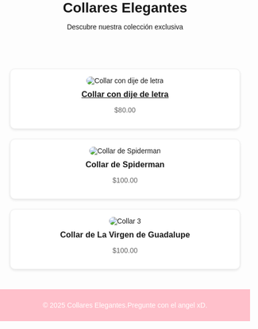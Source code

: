 <!DOCTYPE html>
<html lang="es">
<head>
  <meta charset="UTF-8">
  <meta name="viewport" content="width=device-width, initial-scale=1">
  <title>Tienda de Collares</title>
  <style>
    body {
      font-family: Arial, sans-serif;
      margin: 0;
      padding: 0;
      background: #fdfdfd;
    }

    header {
      background-color: #ffc0cb;
      color: white;
      padding: 20px;
      text-align: center;
    }

    h1 {
      margin: 0;
    }

    .galeria {
      display: grid;
      grid-template-columns: repeat(auto-fit, minmax(250px, 1fr));
      gap: 20px;
      padding: 20px;
    }

    .producto {
      background: white;
      border: 1px solid #eee;
      border-radius: 10px;
      padding: 15px;
      box-shadow: 0 2px 5px rgba(0,0,0,0.1);
      text-align: center;
    }

    .producto img {
      max-width: 100%;
      border-radius: 10px;
    }

    .producto h3 {
      margin: 10px 0 5px;
    }

    .producto p {
      color: #666;
      font-size: 14px;
    }

    footer {
      background-color: #ffc0cb;
      color: white;
      text-align: center;
      padding: 10px;
      margin-top: 20px;
    }
  </style>
</head>
<body>

  <header>
    <h1>Collares Elegantes</h1>
    <p>Descubre nuestra colección exclusiva</p>
  </header>

  <main class="galeria">
    <div class="producto">
      <img src="https://scontent.fpbc1-1.fna.fbcdn.net/v/t1.15752-9/481574241_533217569225436_1234977708599516576_n.jpg?_nc_cat=100&amp;ccb=1-7&amp;_nc_sid=0024fc&amp;_nc_ohc=QTCmYB8CA1gQ7kNvwEmBVlR&amp;_nc_oc=AdnEADq0SpwwzP6RgZ8FhIjR7d_FmP0tVGmEkqDMJ4SgDc3etRl5NdUeUQZqk_Kh1EJtt7Uxo94L8IjK9DveQOu3&amp;_nc_ad=z-m&amp;_nc_cid=0&amp;_nc_zt=23&amp;_nc_ht=scontent.fpbc1-1.fna&amp;oh=03_Q7cD2AE_hvYMWs-4VRyhtbbypFs4JgzlDvURI8tD8cke8sm2yw&amp;oe=6832438C" alt="Collar con dije de letra">
      <h3><a href="collar-letras.html">Collar con dije de letra</a></h3>
      <p>$80.00</p>
    </div>
    <div class="producto">
      <img src="https://scontent.fpbc1-2.fna.fbcdn.net/v/t1.15752-9/490531117_691068993380152_2415047565373510495_n.jpg?_nc_cat=101&amp;ccb=1-7&amp;_nc_sid=0024fc&amp;_nc_ohc=V6USd6bQ3mUQ7kNvwG2PtzD&amp;_nc_oc=AdnPzQgmMSjqTfQaK7cG9hw4VHo30n3N8NZWCPhlVsc3kTtrcLjeEI9X3C2YGwWmST_KjCCuSgjUA30F7Mx0vhkF&amp;_nc_ad=z-m&amp;_nc_cid=0&amp;_nc_zt=23&amp;_nc_ht=scontent.fpbc1-2.fna&amp;oh=03_Q7cD2AF5u8-zUTAFkZMkn9WGMxvVe2MiaJD45l9d4k3noX6qWQ&amp;oe=683240C4" alt="Collar de Spiderman">
      <h3>Collar de Spiderman</h3>
      <p>$100.00</p>
    </div>
    <div class="producto">
      <img src="https://via.placeholder.com/250x250?text=Collar+3" alt="Collar 3">
      <h3>Collar de La Virgen de Guadalupe</h3>
      <p>$100.00</p>
    </div>
  </main>

  <footer>
    <p>&copy; 2025 Collares Elegantes.Pregunte con el angel xD.</p>
  </footer>

</body>
</html>
